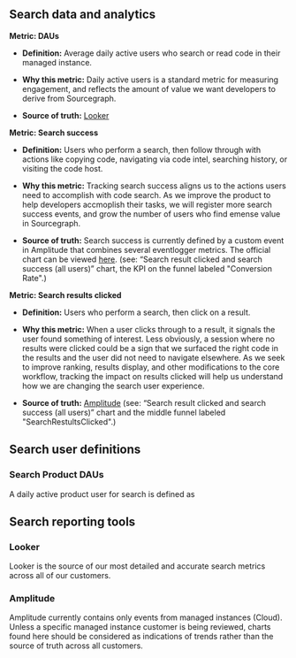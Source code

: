 ## Search data and analytics

**Metric: DAUs**

- **Definition:** Average daily active users who search or read code in their managed instance.

- **Why this metric:** Daily active users is a standard metric for measuring engagement, and reflects the amount of value we want developers to derive from Sourcegraph.

- **Source of truth:** [Looker](https://sourcegraph.looker.com/dashboards/447?%20Date=30%20day&Account%20Type=&Account%20name=&Installer%20Email=)

**Metric: Search success**

- **Definition:** Users who perform a search, then follow through with actions like copying code, navigating via code intel, searching history, or visiting the code host.

- **Why this metric:** Tracking search success aligns us to the actions users need to accomplish with code search. As we improve the product to help developers accmoplish their tasks, we will register more search success events, and grow the number of users who find emense value in Sourcegraph.

- **Source of truth:** Search success is currently defined by a custom event in Amplitude that combines several eventlogger metrics. The official chart can be viewed [here](https://app.amplitude.com/analytics/sourcegraph/dashboard/90h2qwld). (see: “Search result clicked and search success (all users)” chart, the KPI on the funnel labeled "Conversion Rate".)

**Metric: Search results clicked**

- **Definition:** Users who perform a search, then click on a result.

- **Why this metric:** When a user clicks through to a result, it signals the user found something of interest. Less obviously, a session where no results were clicked could be a sign that we surfaced the right code in the results and the user did not need to navigate elsewhere. As we seek to improve ranking, results display, and other modifications to the core workflow, tracking the impact on results clicked will help us understand how we are changing the search user experience.

- **Source of truth:** [Amplitude](https://app.amplitude.com/analytics/sourcegraph/dashboard/90h2qwld) (see: “Search result clicked and search success (all users)” chart and the middle funnel labeled "SearchRestultsClicked".)

## Search user definitions

### Search Product DAUs

A daily active product user for search is defined as

## Search reporting tools

### Looker

Looker is the source of our most detailed and accurate search metrics across all of our customers.

### Amplitude

Amplitude currently contains only events from managed instances (Cloud). Unless a specific managed instance customer is being reviewed, charts found here should be considered as indications of trends rather than the source of truth across all customers.
